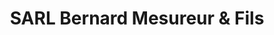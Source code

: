 ---
title: "SARL Bernard Mesureur & Fils"
url: /valhuon/sarl-bernard-mesureur-und-fils/
shop: Metzgerei
---